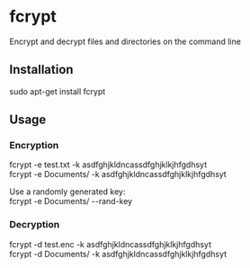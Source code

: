 # fcrypt

Encrypt and decrypt files and directories on the command line

## Installation

sudo apt-get install fcrypt

## Usage

### Encryption

fcrypt -e test.txt -k asdfghjkldncassdfghjklkjhfgdhsyt \
fcrypt -e Documents/ -k asdfghjkldncassdfghjklkjhfgdhsyt

Use a randomly generated key: \
fcrypt -e Documents/ --rand-key

### Decryption

fcrypt -d test.enc -k asdfghjkldncassdfghjklkjhfgdhsyt \
fcrypt -d Documents/ -k asdfghjkldncassdfghjklkjhfgdhsyt
